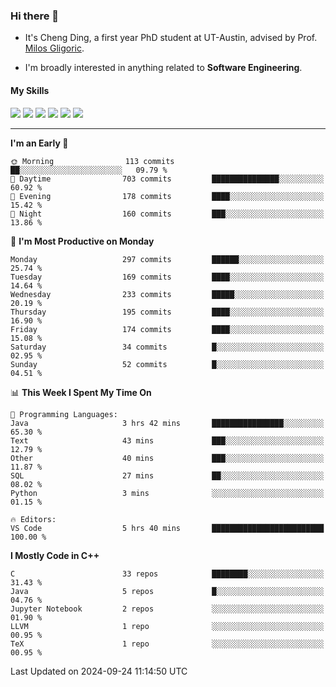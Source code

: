 ### Hi there 👋

* It's Cheng Ding, a first year PhD student at UT-Austin, advised by Prof. [Milos Gligoric](https://users.ece.utexas.edu/~gligoric/).

* I'm broadly interested in anything related to **Software Engineering**.

#### My Skills

![](https://img.shields.io/badge/C++-65318e?logo=cplusplus&logoColor=fff)
![](https://img.shields.io/badge/Python-3e74a2?logo=python&logoColor=fff)
![](https://img.shields.io/badge/C-5654a2?logo=c&logoColor=fff)
![](https://img.shields.io/badge/Go-00aaff?logo=go&logoColor=fff)
![](https://img.shields.io/badge/Docker-0088ff?logo=docker&logoColor=fff)
![](https://img.shields.io/badge/Apache-D22128?logo=apache&logoColor=fff)

---
<!--START_SECTION:waka-->
**I'm an Early 🐤** 

```text
🌞 Morning                113 commits         ██░░░░░░░░░░░░░░░░░░░░░░░   09.79 % 
🌆 Daytime                703 commits         ███████████████░░░░░░░░░░   60.92 % 
🌃 Evening                178 commits         ████░░░░░░░░░░░░░░░░░░░░░   15.42 % 
🌙 Night                  160 commits         ███░░░░░░░░░░░░░░░░░░░░░░   13.86 % 
```
📅 **I'm Most Productive on Monday** 

```text
Monday                   297 commits         ██████░░░░░░░░░░░░░░░░░░░   25.74 % 
Tuesday                  169 commits         ████░░░░░░░░░░░░░░░░░░░░░   14.64 % 
Wednesday                233 commits         █████░░░░░░░░░░░░░░░░░░░░   20.19 % 
Thursday                 195 commits         ████░░░░░░░░░░░░░░░░░░░░░   16.90 % 
Friday                   174 commits         ████░░░░░░░░░░░░░░░░░░░░░   15.08 % 
Saturday                 34 commits          █░░░░░░░░░░░░░░░░░░░░░░░░   02.95 % 
Sunday                   52 commits          █░░░░░░░░░░░░░░░░░░░░░░░░   04.51 % 
```


📊 **This Week I Spent My Time On** 

```text
💬 Programming Languages: 
Java                     3 hrs 42 mins       ████████████████░░░░░░░░░   65.30 % 
Text                     43 mins             ███░░░░░░░░░░░░░░░░░░░░░░   12.79 % 
Other                    40 mins             ███░░░░░░░░░░░░░░░░░░░░░░   11.87 % 
SQL                      27 mins             ██░░░░░░░░░░░░░░░░░░░░░░░   08.02 % 
Python                   3 mins              ░░░░░░░░░░░░░░░░░░░░░░░░░   01.15 % 

🔥 Editors: 
VS Code                  5 hrs 40 mins       █████████████████████████   100.00 % 
```

**I Mostly Code in C++** 

```text
C                        33 repos            ████████░░░░░░░░░░░░░░░░░   31.43 % 
Java                     5 repos             █░░░░░░░░░░░░░░░░░░░░░░░░   04.76 % 
Jupyter Notebook         2 repos             ░░░░░░░░░░░░░░░░░░░░░░░░░   01.90 % 
LLVM                     1 repo              ░░░░░░░░░░░░░░░░░░░░░░░░░   00.95 % 
TeX                      1 repo              ░░░░░░░░░░░░░░░░░░░░░░░░░   00.95 % 
```




 Last Updated on 2024-09-24 11:14:50 UTC
<!--END_SECTION:waka-->
